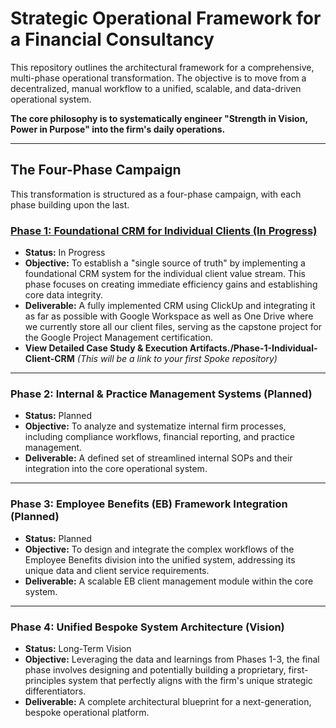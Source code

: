 # Strategic Operational Framework for a Financial Consultancy

This repository outlines the architectural framework for a comprehensive, multi-phase operational transformation. The objective is to move from a decentralized, manual workflow to a unified, scalable, and data-driven operational system.

**The core philosophy is to systematically engineer "Strength in Vision, Power in Purpose" into the firm's daily operations.**

---

## The Four-Phase Campaign

This transformation is structured as a four-phase campaign, with each phase building upon the last.

### [Phase 1: Foundational CRM for Individual Clients (In Progress)](https://github.com/AMyburgh-za/Phase-1-Individual-Client-CRM)

*   **Status:** In Progress
*   **Objective:** To establish a "single source of truth" by implementing a foundational CRM system for the individual client value stream. This phase focuses on creating immediate efficiency gains and establishing core data integrity.
*   **Deliverable:** A fully implemented CRM using ClickUp and integrating it as far as possible with Google Workspace as well as One Drive where we currently store all our client files, serving as the capstone project for the Google Project Management certification.
*   **View Detailed Case Study & Execution Artifacts./Phase-1-Individual-Client-CRM** *(This will be a link to your first Spoke repository)*

---

### Phase 2: Internal & Practice Management Systems (Planned)

*   **Status:** Planned
*   **Objective:** To analyze and systematize internal firm processes, including compliance workflows, financial reporting, and practice management.
*   **Deliverable:** A defined set of streamlined internal SOPs and their integration into the core operational system.

---

### Phase 3: Employee Benefits (EB) Framework Integration (Planned)

*   **Status:** Planned
*   **Objective:** To design and integrate the complex workflows of the Employee Benefits division into the unified system, addressing its unique data and client service requirements.
*   **Deliverable:** A scalable EB client management module within the core system.

---

### Phase 4: Unified Bespoke System Architecture (Vision)

*   **Status:** Long-Term Vision
*   **Objective:** Leveraging the data and learnings from Phases 1-3, the final phase involves designing and potentially building a proprietary, first-principles system that perfectly aligns with the firm's unique strategic differentiators.
*   **Deliverable:** A complete architectural blueprint for a next-generation, bespoke operational platform.
